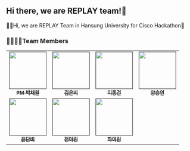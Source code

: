 ## Hi there, we are REPLAY team!👋

🙋‍♀️Hi, we are REPLAY Team in Hansung University for Cisco Hackathon🌈

### 👨‍👩‍👧‍👧Team Members
<table>
  <tbody>
    <tr>
      <td align="center"><a href=""><img src="https://github.com/HSU-REPLAY/.github/assets/109191101/e4e18e70-1911-468c-b0f8-19916f638552" width="100px;" alt=""/><br /><sub><b>PM 박채원</b></sub></a><br /></td>
      <td align="center"><a href=""><img src="" width="100px;" alt=""/><br /><sub><b>김은비</b></sub></a><br /></td>
      <td align="center"><a href=""><img src="" width="100px;" alt=""/><br /><sub><b>이동건</b></sub></a><br /></td>
      <td align="center"><a href=""><img src="" width="100px;" alt=""/><br /><sub><b>양승연</b></sub></a><br /></td>
     <tr/>
      <td align="center"><a href=""><img src="" width="100px;" alt=""/><br /><sub><b>윤단비</b></sub></a><br /></td>
      <td align="center"><a href=""><img src="" width="100px;" alt=""/><br /><sub><b>전아린</b></sub></a><br /></td>
      <td align="center"><a href=""><img src="" width="100px;" alt=""/><br /><sub><b>하여린</b></sub></a><br /></td>
    </tr>
  </tbody>
</table>
<!--

**Here are some ideas to get you started:**

🙋‍♀️ A short introduction - what is your organization all about?
🌈 Contribution guidelines - how can the community get involved?
👩‍💻 Useful resources - where can the community find your docs? Is there anything else the community should know?
🍿 Fun facts - what does your team eat for breakfast?
🧙 Remember, you can do mighty things with the power of [Markdown](https://docs.github.com/github/writing-on-github/getting-started-with-writing-and-formatting-on-github/basic-writing-and-formatting-syntax)
-->
